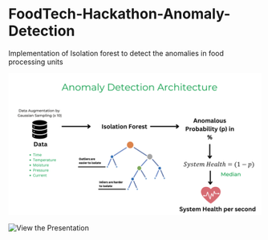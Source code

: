 # FoodTech-Hackathon-Anomaly-Detection
Implementation of Isolation forest to detect the anomalies in food processing units 

![Determining the System Health ](https://github.com/Kaushik-Suresh/FoodTech-Hackathon-Anomaly-Detection/blob/main/Third%20Eye%20Project.png)

![View the Presentation](https://www.canva.com/design/DAFucQszVX4/mbsdP1W-mUDwmIoXuIRBlg/edit?utm_content=DAFucQszVX4&utm_campaign=designshare&utm_medium=link2&utm_source=sharebutton)
